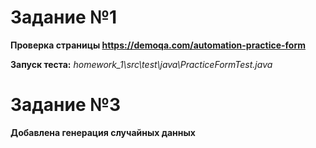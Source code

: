 # Задание №1

**Проверка страницы https://demoqa.com/automation-practice-form**

**Запуск теста:** *homework_1\src\test\java\PracticeFormTest.java*

# Задание №3

**Добавлена генерация случайных данных**
